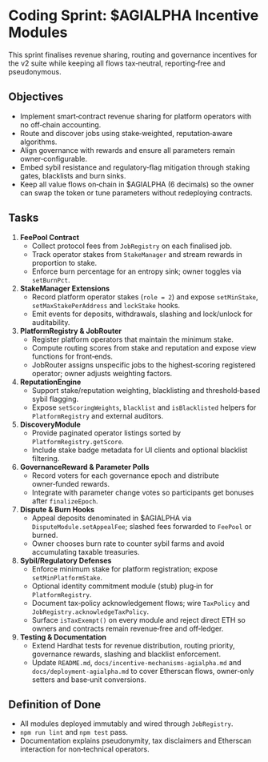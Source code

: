 # Coding Sprint: $AGIALPHA Incentive Modules

This sprint finalises revenue sharing, routing and governance incentives for the
v2 suite while keeping all flows tax‑neutral, reporting‑free and pseudonymous.

## Objectives
- Implement smart‑contract revenue sharing for platform operators with no
  off‑chain accounting.
- Route and discover jobs using stake‑weighted, reputation‑aware algorithms.
- Align governance with rewards and ensure all parameters remain owner‑configurable.
- Embed sybil resistance and regulatory‑flag mitigation through staking gates,
  blacklists and burn sinks.
- Keep all value flows on‑chain in $AGIALPHA (6 decimals) so the owner can swap
  the token or tune parameters without redeploying contracts.

## Tasks
1. **FeePool Contract**
   - Collect protocol fees from `JobRegistry` on each finalised job.
   - Track operator stakes from `StakeManager` and stream rewards in proportion
     to stake.
   - Enforce burn percentage for an entropy sink; owner toggles via `setBurnPct`.
2. **StakeManager Extensions**
   - Record platform operator stakes (`role = 2`) and expose `setMinStake`,
     `setMaxStakePerAddress` and `lockStake` hooks.
   - Emit events for deposits, withdrawals, slashing and lock/unlock for
     auditability.
3. **PlatformRegistry & JobRouter**
   - Register platform operators that maintain the minimum stake.
   - Compute routing scores from stake and reputation and expose view functions
     for front‑ends.
   - JobRouter assigns unspecific jobs to the highest‑scoring registered
     operator; owner adjusts weighting factors.
4. **ReputationEngine**
   - Support stake/reputation weighting, blacklisting and threshold‑based sybil
     flagging.
   - Expose `setScoringWeights`, `blacklist` and `isBlacklisted` helpers for
     `PlatformRegistry` and external auditors.
5. **DiscoveryModule**
   - Provide paginated operator listings sorted by
     `PlatformRegistry.getScore`.
   - Include stake badge metadata for UI clients and optional blacklist
     filtering.
6. **GovernanceReward & Parameter Polls**
   - Record voters for each governance epoch and distribute owner‑funded
     rewards.
   - Integrate with parameter change votes so participants get bonuses after
     `finalizeEpoch`.
7. **Dispute & Burn Hooks**
   - Appeal deposits denominated in $AGIALPHA via `DisputeModule.setAppealFee`;
     slashed fees forwarded to `FeePool` or burned.
   - Owner chooses burn rate to counter sybil farms and avoid accumulating
     taxable treasuries.
8. **Sybil/Regulatory Defenses**
   - Enforce minimum stake for platform registration; expose `setMinPlatformStake`.
   - Optional identity commitment module (stub) plug‑in for `PlatformRegistry`.
   - Document tax‑policy acknowledgement flows; wire `TaxPolicy` and
     `JobRegistry.acknowledgeTaxPolicy`.
   - Surface `isTaxExempt()` on every module and reject direct ETH so owners and contracts remain revenue‑free and off‑ledger.
9. **Testing & Documentation**
   - Extend Hardhat tests for revenue distribution, routing priority,
     governance rewards, slashing and blacklist enforcement.
   - Update `README.md`, `docs/incentive-mechanisms-agialpha.md` and
     `docs/deployment-agialpha.md` to cover Etherscan flows, owner‑only setters
     and base‑unit conversions.

## Definition of Done
- All modules deployed immutably and wired through `JobRegistry`.
- `npm run lint` and `npm test` pass.
- Documentation explains pseudonymity, tax disclaimers and Etherscan interaction
  for non‑technical operators.
